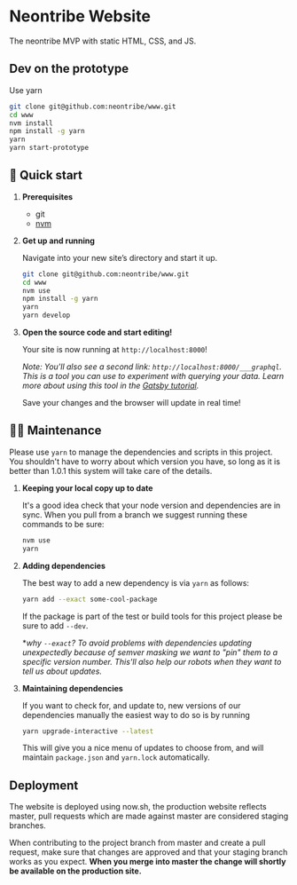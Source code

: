 # Neontribe Website

The neontribe MVP with static HTML, CSS, and JS.

## Dev on the prototype

Use yarn

```bash
git clone git@github.com:neontribe/www.git
cd www
nvm install
npm install -g yarn
yarn
yarn start-prototype
```

## 🚀 Quick start

1.  **Prerequisites**

    - git
    - [nvm](https://github.com/creationix/nvm)

1.  **Get up and running**

    Navigate into your new site’s directory and start it up.

    ```sh
    git clone git@github.com:neontribe/www.git
    cd www
    nvm use
    npm install -g yarn
    yarn
    yarn develop
    ```

1.  **Open the source code and start editing!**

    Your site is now running at `http://localhost:8000`!

    _Note: You'll also see a second link: `http://localhost:8000/___graphql`. This is a tool you can use to experiment with querying your data. Learn more about using this tool in the [Gatsby tutorial](https://www.gatsbyjs.org/tutorial/part-five/#introducing-graphiql)._

    Save your changes and the browser will update in real time!

## 👷‍♀️ Maintenance

Please use `yarn` to manage the dependencies and scripts in this project. You shouldn't have to worry about which version you have, so long as it is better than 1.0.1 this system will take care of the details.

1. **Keeping your local copy up to date**

   It's a good idea check that your node version and dependencies are in sync. When you pull from a branch we suggest running these commands to be sure:

   ```sh
   nvm use
   yarn
   ```

1. **Adding dependencies**

   The best way to add a new dependency is via `yarn` as follows:

   ```sh
   yarn add --exact some-cool-package
   ```

   If the package is part of the test or build tools for this project please be sure to add `--dev`.

   \*_why `--exact`? To avoid problems with dependencies updating unexpectedly because of semver masking we want to "pin" them to a specific version number. This'll also help our robots when they want to tell us about updates._

1. **Maintaining dependencies**

   If you want to check for, and update to, new versions of our dependencies manually the easiest way to do so is by running

   ```sh
   yarn upgrade-interactive --latest
   ```

   This will give you a nice menu of updates to choose from, and will maintain `package.json` and `yarn.lock` automatically.

## Deployment

The website is deployed using now.sh, the production website reflects master, pull requests which are made against master are considered staging branches.

When contributing to the project branch from master and create a pull request, make sure that changes are approved and that your staging branch works as you expect. **When you merge into master the change will shortly be available on the production site.**
